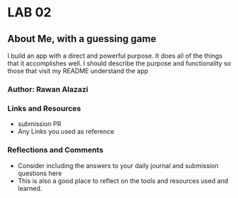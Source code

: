 # LAB 02

## About Me, with a guessing game

I build an app with a direct and powerful purpose. It does all of the things that it accomplishes well. I should describe the purpose and functionality so those that visit my README understand the app

### Author: Rawan Alazazi

### Links and Resources

- submission PR
- Any Links you used as reference

### Reflections and Comments

- Consider including the answers to your daily journal and submission questions here
- This is also a good place to reflect on the tools and resources used and learned.  